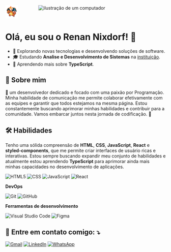 <img src="/img/assets/charizard.gif" width="40px">
<img src="https://raw.githubusercontent.com/MicaelliMedeiros/micaellimedeiros/master/image/computer-illustration.png" alt="ilustração de um computador" min-width="400px" max-width="400px" width="400px" align="right">
  
# Olá, eu sou o Renan Nixdorf! 👋

- 🤔 Explorando novas tecnologias e desenvolvendo soluções de software.
- 🎓 Estudando **Analise e Desenvolvimento de Sistemas** na <a href="link da sua faculdade">instituição</a>.
- 🌱 Aprendendo mais sobre **TypeScript**.

## 🚀 Sobre mim
👋 um desenvolvedor dedicado e focado com uma paixão por Programação. Minha habilidade de comunicação me permite colaborar efetivamente com as equipes e garantir que todos estejamos na mesma página. Estou constantemente buscando aprimorar minhas habilidades e contribuir para a comunidade. Vamos embarcar juntos nesta jornada de codificação. 🚀

## 🛠 Habilidades
Tenho uma sólida compreensão de **HTML**, **CSS**, **JavaScript**, **React** e **styled-components**, que me permite criar interfaces de usuário ricas e interativas. Estou sempre buscando expandir meu conjunto de habilidades e atualmente estou aprendendo **TypeScript** para aprimorar ainda mais minhas capacidades no desenvolvimento de aplicações.

![HTML5](https://img.shields.io/badge/-HTML5-333333?style=flat&logo=HTML5)
![CSS](https://img.shields.io/badge/-CSS-333333?style=flat&logo=CSS3&logoColor=1572B6)
![JavaScript](https://img.shields.io/badge/-JavaScript-333333?style=flat&logo=javascript)
![React](https://img.shields.io/badge/-React-333333?style=flat&logo=react)

**DevOps**

![Git](https://img.shields.io/badge/-Git-333333?style=flat&logo=git)
![GitHub](https://img.shields.io/badge/-GitHub-333333?style=flat&logo=github)

**Ferramentas de desenvolvimento**

![Visual Studio Code](https://img.shields.io/badge/-Visual%20Studio%20Code-333333?style=flat&logo=visual-studio-code&logoColor=007ACC)
![Figma](https://img.shields.io/badge/-Figma-333333?style=flat&logo=figma&logoColor=007ACC)


## 💌 Entre em contato comigo: ⤵️

<p align="left">
  <a href="renannixdorf@hotmail.com" title="Gmail">
  <img src="https://img.shields.io/badge/-Gmail-FF0000?style=flat-square&labelColor=FF0000&logo=gmail&logoColor=white&link=LINK-DO_EMAIL" alt="Gmail"/></a>

  <a href="#" title="LinkedIn">
  <img src="https://img.shields.io/badge/-Linkedin-0e76a8?style=flat-square&logo=Linkedin&logoColor=white&link=LINK-DO-SEU-LINKEDIN" alt="LinkedIn"/></a>

  <a href="#" title="WhatsApp">
  <img src="https://img.shields.io/badge/-WhatsApp-25d366?style=flat-square&labelColor=25d366&logo=whatsapp&logoColor=white&link=API-DO-SEU-WHATSAPP" alt="WhatsApp"/></a>
</p>
